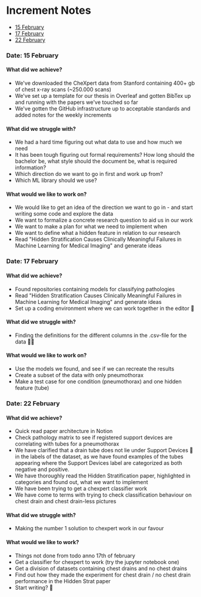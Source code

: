 # Increment Notes

* [15 February](#date-15-february)
* [17 February](#date-17-february)
* [22 February](#date-22-february)

### Date: 15 February

#### What did we achieve?

* We've downloaded the CheXpert data from Stanford containing 400+ gb of chest x-ray scans (~250.000 scans)
* We've set up a template for our thesis in Overleaf and gotten BibTex up and running with the papers we've touched so far
* We've gotten the GitHub infrastructure up to acceptable standards and added notes for the weekly increments

#### What did we struggle with?

* We had a hard time figuring out what data to use and how much we need
* It has been tough figuring out formal requirements? How long should the bachelor be, what style should the document be, what is required information?
* Which direction do we want to go in first and work up from?
* Which ML library should we use?

#### What would we like to work on?

* We would like to get an idea of the direction we want to go in - and start writing some code and explore the data
* We want to formalize a concrete research question to aid us in our work
* We want to make a plan for what we need to implement when
* We want to define what a hidden feature in relation to our research
* Read "Hidden Stratification Causes Clinically Meaningful
Failures in Machine Learning for Medical Imaging" and generate ideas

### Date: 17 February

#### What did we achieve?

* Found repositories containing models for classifying pathologies
* Read "Hidden Stratification Causes Clinically Meaningful Failures in Machine Learning for Medical Imaging" and generate ideas
* Set up a coding environment where we can work together in the editor 🎉

#### What did we struggle with?

* Finding the definitions for the different columns in the .csv-file for the data 🕵️‍♂️

#### What would we like to work on?

* Use the models we found, and see if we can recreate the results
* Create a subset of the data with only pneumothorax
* Make a test case for one condition (pneumothorax) and one hidden feature (tube)

### Date: 22 February

#### What did we achieve?

* Quick read paper architecture in Notion
* Check pathology matrix to see if registered support devices are correlating with tubes for a pneumothorax
* We have clarified that a drain tube does not lie under Support Devices 🥤 in the labels of the dataset, as we have found examples of the tubes appearing where the Support Devices label are categorized as both negative and positive.  
* We have thoroughly read the Hidden Stratification paper, highlighted in categories and found out, what we want to implement
* We have been trying to get a chexpert classifier work
* We have come to terms with trying to check classification behaviour on chest drain and chest drain-less pictures

#### What did we struggle with?

* Making the number 1 solution to chexpert work in our favour

#### What would we like to work?
* Things not done from todo anno 17th of february
* Get a classifier for chexpert to work (try the jupyter notebook one)
* Get a division of datasets containing chest drains and no chest drains
* Find out how they made the experiment for chest drain / no chest drain performance in the Hidden Strat paper
* Start writing? 🤔